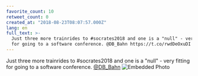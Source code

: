 ```yaml
---
favorite_count: 10
retweet_count: 0
created_at: "2018-08-23T08:07:57.000Z"
lang: en
full_text: >-
  Just three more trainrides to #socrates2018 and one is a "null" - very fitting
  for going to a software conference. @DB_Bahn https://t.co/rwdDeOxuDI
---
```


Just three more trainrides to #socrates2018 and one is a "null" - very fitting
for going to a software conference. [@DB_Bahn](https://twitter.com/DB_Bahn)
![Embedded Photo](https://twitter-media-coderbyheart.s3.eu-north-1.amazonaws.com/1032539930180956162-DlRRlsEW0AAWK7I.jpg)
